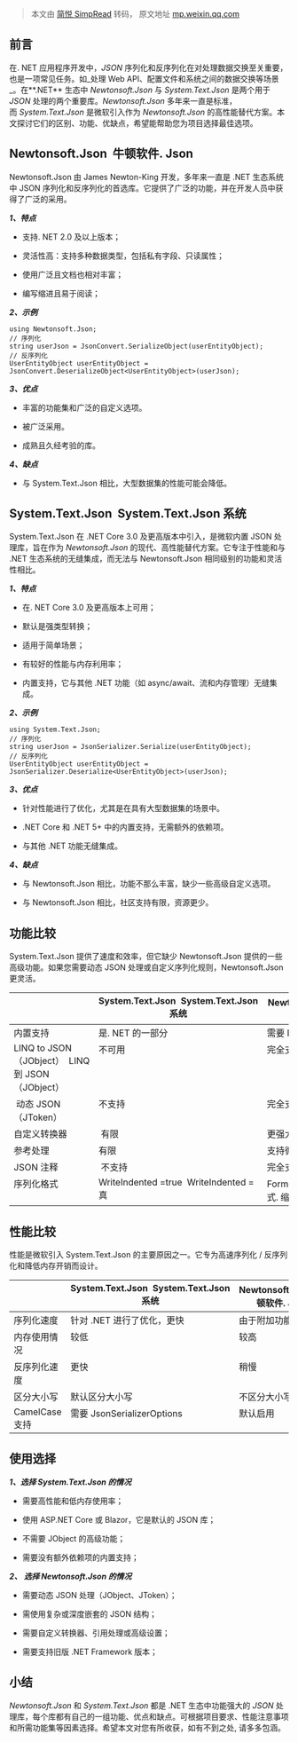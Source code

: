 > 本文由 [简悦 SimpRead](http://ksria.com/simpread/) 转码， 原文地址 [mp.weixin.qq.com](https://mp.weixin.qq.com/s/wzRk6r1pg4x9xX2ZH973Qg)

前言
--

在. NET 应用程序开发中，_JSON_ 序列化和反序列化在对处理数据交换至关重要，也是一项常见任务。如_处理 Web API、配置文件和系统之间的数据交换等场景_。在**.NET** 生态中 _Newtonsoft.Json_ 与 _System.Text.Json_ 是两个用于 _JSON_ 处理的两个重要库。_Newtonsoft.Json_ 多年来一直是标准，而 _System.Text.Json_ 是微软引入作为 _Newtonsoft.Json_ 的高性能替代方案。本文探讨它们的区别、功能、优缺点，希望能帮助您为项目选择最佳选项。

Newtonsoft.Json  牛顿软件. Json
---------------------------

Newtonsoft.Json 由 James Newton-King 开发，多年来一直是 .NET 生态系统中 JSON 序列化和反序列化的首选库。它提供了广泛的功能，并在开发人员中获得了广泛的采用。

_**1、特点**_

*   支持. NET 2.0 及以上版本；
    

*   灵活性高：支持多种数据类型，包括私有字段、只读属性；
    

*   使用广泛且文档也相对丰富；
    

*   编写缩进且易于阅读；
    

_**2、示例**_

```
using Newtonsoft.Json;
// 序列化
string userJson = JsonConvert.SerializeObject(userEntityObject);
// 反序列化
UserEntityObject userEntityObject = JsonConvert.DeserializeObject<UserEntityObject>(userJson);

```

_**3、优点**_

*   丰富的功能集和广泛的自定义选项。
    

*   被广泛采用。
    

*   成熟且久经考验的库。
    

_**4、缺点**_

*   与 System.Text.Json 相比，大型数据集的性能可能会降低。
    

System.Text.Json  System.Text.Json 系统
-------------------------------------

System.Text.Json 在 .NET Core 3.0 及更高版本中引入，是微软内置 JSON 处理库，旨在作为 _Newtonsoft.Json_ 的现代、高性能替代方案。它专注于性能和与 .NET 生态系统的无缝集成，而无法与 Newtonsoft.Json 相同级别的功能和灵活性相比。

_**1、特点**_

*   在. NET Core 3.0 及更高版本上可用；
    

*   默认是强类型转换；
    

*   适用于简单场景；
    

*   有较好的性能与内存利用率；
    

*   内置支持，它与其他 .NET 功能（如 async/await、流和内存管理）无缝集成。
    

_**2、示例**_

```
using System.Text.Json;
// 序列化
string userJson = JsonSerializer.Serialize(userEntityObject);
// 反序列化
UserEntityObject userEntityObject = JsonSerializer.Deserialize<UserEntityObject>(userJson);

```

_**3、优点**_

*   针对性能进行了优化，尤其是在具有大型数据集的场景中。
    

*   .NET Core 和 .NET 5+ 中的内置支持，无需额外的依赖项。
    

*   与其他 .NET 功能无缝集成。
    

_**4、缺点**_

*   与 Newtonsoft.Json 相比，功能不那么丰富，缺少一些高级自定义选项。
    
*   与 Newtonsoft.Json 相比，社区支持有限，资源更少。
    

功能比较
----

System.Text.Json 提供了速度和效率，但它缺少 Newtonsoft.Json 提供的一些高级功能。如果您需要动态 JSON 处理或自定义序列化规则，Newtonsoft.Json 更灵活。

<table data-immersive-translate-walked="2d885904-863a-4875-b508-ec5f8df1f2b0"><thead data-immersive-translate-walked="2d885904-863a-4875-b508-ec5f8df1f2b0"><tr data-immersive-translate-walked="2d885904-863a-4875-b508-ec5f8df1f2b0"><th data-colwidth="250" width="250" valign="top" data-immersive-translate-walked="2d885904-863a-4875-b508-ec5f8df1f2b0"></th><th data-colwidth="198" width="198" valign="top" data-immersive-translate-walked="2d885904-863a-4875-b508-ec5f8df1f2b0">System.Text.Json&nbsp;&nbsp;System.Text.Json 系统</th><th data-colwidth="200" width="200" valign="top" data-immersive-translate-walked="2d885904-863a-4875-b508-ec5f8df1f2b0">Newtonsoft.Json&nbsp;&nbsp;牛顿软件. Json</th></tr></thead><tbody data-immersive-translate-walked="2d885904-863a-4875-b508-ec5f8df1f2b0"><tr data-immersive-translate-walked="2d885904-863a-4875-b508-ec5f8df1f2b0"><td data-colwidth="250" width="250" valign="top" data-immersive-translate-walked="2d885904-863a-4875-b508-ec5f8df1f2b0">内置支持</td><td data-colwidth="198" width="198" valign="top" data-immersive-translate-walked="2d885904-863a-4875-b508-ec5f8df1f2b0">是. NET 的一部分</td><td data-colwidth="200" width="200" valign="top" data-immersive-translate-walked="2d885904-863a-4875-b508-ec5f8df1f2b0">需要 NuGet 包引用</td></tr><tr data-immersive-translate-walked="2d885904-863a-4875-b508-ec5f8df1f2b0"><td data-colwidth="250" width="250" valign="top" data-immersive-translate-walked="2d885904-863a-4875-b508-ec5f8df1f2b0">LINQ to JSON （JObject）&nbsp;&nbsp;LINQ 到 JSON （JObject）</td><td data-colwidth="198" width="198" valign="top" data-immersive-translate-walked="2d885904-863a-4875-b508-ec5f8df1f2b0">不可用</td><td data-colwidth="200" width="200" valign="top" data-immersive-translate-walked="2d885904-863a-4875-b508-ec5f8df1f2b0">完全支持</td></tr><tr data-immersive-translate-walked="2d885904-863a-4875-b508-ec5f8df1f2b0"><td data-colwidth="250" width="250" valign="top" data-immersive-translate-walked="2d885904-863a-4875-b508-ec5f8df1f2b0">&nbsp;动态 JSON （JToken）</td><td data-colwidth="198" width="198" valign="top" data-immersive-translate-walked="2d885904-863a-4875-b508-ec5f8df1f2b0">不支持</td><td data-colwidth="200" width="200" valign="top" data-immersive-translate-walked="2d885904-863a-4875-b508-ec5f8df1f2b0">完全支持</td></tr><tr data-immersive-translate-walked="2d885904-863a-4875-b508-ec5f8df1f2b0"><td data-colwidth="250" width="250" valign="top" data-immersive-translate-walked="2d885904-863a-4875-b508-ec5f8df1f2b0">自定义转换器</td><td data-colwidth="198" width="198" valign="top" data-immersive-translate-walked="2d885904-863a-4875-b508-ec5f8df1f2b0">&nbsp;有限</td><td data-colwidth="200" width="200" valign="top" data-immersive-translate-walked="2d885904-863a-4875-b508-ec5f8df1f2b0">更强大</td></tr><tr data-immersive-translate-walked="2d885904-863a-4875-b508-ec5f8df1f2b0"><td data-colwidth="250" width="250" valign="top" data-immersive-translate-walked="2d885904-863a-4875-b508-ec5f8df1f2b0">参考处理</td><td data-colwidth="198" width="198" valign="top" data-immersive-translate-walked="2d885904-863a-4875-b508-ec5f8df1f2b0">有限</td><td data-colwidth="200" width="200" valign="top" data-immersive-translate-walked="2d885904-863a-4875-b508-ec5f8df1f2b0">支持循环引用</td></tr><tr data-immersive-translate-walked="2d885904-863a-4875-b508-ec5f8df1f2b0"><td data-colwidth="250" width="250" valign="top" data-immersive-translate-walked="2d885904-863a-4875-b508-ec5f8df1f2b0">JSON 注释</td><td data-colwidth="198" width="198" valign="top" data-immersive-translate-walked="2d885904-863a-4875-b508-ec5f8df1f2b0">&nbsp;不支持</td><td data-colwidth="200" width="200" valign="top" data-immersive-translate-walked="2d885904-863a-4875-b508-ec5f8df1f2b0">完全支持</td></tr><tr data-immersive-translate-walked="2d885904-863a-4875-b508-ec5f8df1f2b0"><td data-colwidth="250" width="250" valign="top" data-immersive-translate-walked="2d885904-863a-4875-b508-ec5f8df1f2b0">序列化格式</td><td data-colwidth="198" width="198" valign="top" data-immersive-translate-walked="2d885904-863a-4875-b508-ec5f8df1f2b0">WriteIndented =true&nbsp;&nbsp;WriteIndented = 真</td><td data-colwidth="200" width="200" valign="top" data-immersive-translate-walked="2d885904-863a-4875-b508-ec5f8df1f2b0">Formatting.Indented&nbsp;&nbsp;格式. 缩进</td></tr></tbody></table>

性能比较
----

性能是微软引入 System.Text.Json 的主要原因之一。它专为高速序列化 / 反序列化和降低内存开销而设计。

<table data-immersive-translate-walked="2d885904-863a-4875-b508-ec5f8df1f2b0"><thead data-immersive-translate-walked="2d885904-863a-4875-b508-ec5f8df1f2b0"><tr data-immersive-translate-walked="2d885904-863a-4875-b508-ec5f8df1f2b0"><th data-colwidth="164" width="164" valign="top" data-immersive-translate-walked="2d885904-863a-4875-b508-ec5f8df1f2b0"><br data-immersive-translate-walked="2d885904-863a-4875-b508-ec5f8df1f2b0"></th><th data-colwidth="273" width="273" valign="top" data-immersive-translate-walked="2d885904-863a-4875-b508-ec5f8df1f2b0">System.Text.Json&nbsp;&nbsp;System.Text.Json 系统</th><th data-colwidth="203" width="203" valign="top" data-immersive-translate-walked="2d885904-863a-4875-b508-ec5f8df1f2b0">Newtonsoft.Json&nbsp;&nbsp;牛顿软件. Json</th></tr></thead><tbody data-immersive-translate-walked="2d885904-863a-4875-b508-ec5f8df1f2b0"><tr data-immersive-translate-walked="2d885904-863a-4875-b508-ec5f8df1f2b0"><td data-colwidth="164" width="164" valign="top" data-immersive-translate-walked="2d885904-863a-4875-b508-ec5f8df1f2b0">序列化速度</td><td data-colwidth="273" width="273" valign="top" data-immersive-translate-walked="2d885904-863a-4875-b508-ec5f8df1f2b0">针对 .NET 进行了优化，更快</td><td data-colwidth="203" width="203" valign="top" data-immersive-translate-walked="2d885904-863a-4875-b508-ec5f8df1f2b0">由于附加功能而变慢</td></tr><tr data-immersive-translate-walked="2d885904-863a-4875-b508-ec5f8df1f2b0"><td data-colwidth="164" width="164" valign="top" data-immersive-translate-walked="2d885904-863a-4875-b508-ec5f8df1f2b0">内存使用情况</td><td data-colwidth="273" width="273" valign="top" data-immersive-translate-walked="2d885904-863a-4875-b508-ec5f8df1f2b0">较低</td><td data-colwidth="203" width="203" valign="top" data-immersive-translate-walked="2d885904-863a-4875-b508-ec5f8df1f2b0">较高</td></tr><tr data-immersive-translate-walked="2d885904-863a-4875-b508-ec5f8df1f2b0"><td data-colwidth="164" width="164" valign="top" data-immersive-translate-walked="2d885904-863a-4875-b508-ec5f8df1f2b0">反序列化速度</td><td data-colwidth="273" width="273" valign="top" data-immersive-translate-walked="2d885904-863a-4875-b508-ec5f8df1f2b0">更快</td><td data-colwidth="203" width="203" valign="top" data-immersive-translate-walked="2d885904-863a-4875-b508-ec5f8df1f2b0">稍慢</td></tr><tr data-immersive-translate-walked="2d885904-863a-4875-b508-ec5f8df1f2b0"><td data-colwidth="164" width="164" valign="top" data-immersive-translate-walked="2d885904-863a-4875-b508-ec5f8df1f2b0">区分大小写</td><td data-colwidth="273" width="273" valign="top" data-immersive-translate-walked="2d885904-863a-4875-b508-ec5f8df1f2b0">默认区分大小写</td><td data-colwidth="203" width="203" valign="top" data-immersive-translate-walked="2d885904-863a-4875-b508-ec5f8df1f2b0">不区分大小写</td></tr><tr data-immersive-translate-walked="2d885904-863a-4875-b508-ec5f8df1f2b0"><td data-colwidth="164" width="164" valign="top" data-immersive-translate-walked="2d885904-863a-4875-b508-ec5f8df1f2b0">CamelCase 支持</td><td data-colwidth="273" width="273" valign="top" data-immersive-translate-walked="2d885904-863a-4875-b508-ec5f8df1f2b0">需要 JsonSerializerOptions</td><td data-colwidth="203" width="203" valign="top" data-immersive-translate-walked="2d885904-863a-4875-b508-ec5f8df1f2b0">默认启用</td></tr></tbody></table>

使用选择
----

_**1、选择 System.Text.Json 的情况**_

*   需要高性能和低内存使用率；
    

*   使用 ASP.NET Core 或 Blazor，它是默认的 JSON 库；
    

*   不需要 JObject 的高级功能；
    

*   需要没有额外依赖项的内置支持；
    

_**2、 选择 Newtonsoft.Json 的情况**_

*   需要动态 JSON 处理（JObject、JToken）；
    

*   需使用复杂或深度嵌套的 JSON 结构；
    

*   需要自定义转换器、引用处理或高级设置；
    

*   需要支持旧版 .NET Framework 版本；
    

小结
--

_Newtonsoft.Json_ 和 _System.Text.Json_ 都是 .NET 生态中功能强大的 _JSON_ 处理库，每个库都有自己的一组功能、优点和缺点。可根据项目要求、性能注意事项和所需功能集等因素选择。希望本文对您有所收获，如有不到之处, 请多多包涵。